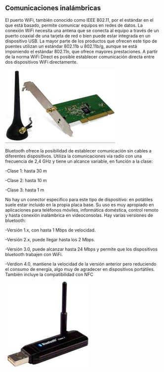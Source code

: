 ## Comunicaciones inalámbricas

El puerto WiFi\, también conocido como IEEE 802\.11\, por el estándar en el que está basado\, permite comunicar equipos en redes de datos\. La conexión WiFi necesita una antena que se conecta al equipo a través de un puerto coaxial de una tarjeta de red o bien puede estar integrada en un dispositivo USB\. La mayor parte de los productos que ofrecen este tipo de puentes utilizan un estándar 802\.11b u 802\.11b/g\, aunque se está imponiendo el estándar 802\.11n\, que ofrece mayores prestaciones\. A partir de la norma WiFi Direct es posible establecer comunicación directa entre dos dispositivos WiFi directamente\.

![](img/8%20Conexiones%20inalambricas%20I%20%28Wifi%290.jpg)

Bluetooth ofrece la posibilidad de establecer comunicación sin cables a diferentes dispositivos\. Utiliza la comunicaciones vía radio con una frecuencia de 2\,4 GHz y tiene un alcance variable\, en función a la clase:

\-Clase 1: hasta 30 m

\-Clase 2: hasta 10 m

\-Clase 3: hasta 1 m

No hay un conector especifico para este tipo de dispositivo: en potátiles suele estar incluido en la propia placa base\. Su uso es muy apropiado en aplicaciones para teléfonos móviles\, informática doméstica\, control remoto y hasta conexión inalámbrica en videoconsolas\. Hay varias versiones de bluetooth:

\-Versión 1\.x\, con hasta 1 Mbps de velocidad\.

\-Versión 2\.x\, puede llegar hasta los 2 Mbps\.

\-Versión 3\.0\, puede alcanzar hasta 24 Mbps y permite que los dispositivos bluetooth trabajen con WiFi\.

\-Verdion 4\.0\, mantiene la velocidad de la versión anterior pero reduciendo el consumo de energía\, algo muy de agradecer en dispositivos portátiles\. También incluye la compatibilidad con NFC

![](img/8%20Conexiones%20inalambricas%20I%20%28Wifi%291.png)

